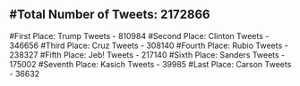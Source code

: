 #Total Number of Tweets: 2172866 
---
#First Place: Trump Tweets - 810984
#Second Place: Clinton Tweets - 346656
#Third Place: Cruz Tweets - 308140
#Fourth Place: Rubio Tweets - 238327
#Fifth Place: Jeb! Tweets - 217140
#Sixth Place: Sanders Tweets - 175002
#Seventh Place: Kasich Tweets - 39985
#Last Place: Carson Tweets - 36632
